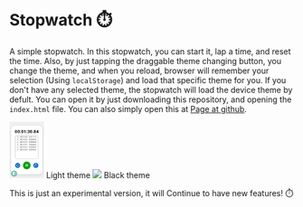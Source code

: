 # Stopwatch ⏱️
A simple stopwatch. 
In this stopwatch, you can start it, lap a time, and reset the time. 
Also, by just tapping the draggable theme changing button, you change the theme, and when you reload, browser will remember your selection (Using ```localStorage```) and load that specific theme for you. If you don't have any selected theme, the stopwatch will load the device theme by defult. 
You can open it by just downloading this repository, and opening the ```index.html``` file. 
You can also simply open this at <a href="https://shihanrishad.github.io/Stopwatch/">Page at github</a>.

<img src="images/screenshot white.png" height="100px">
Light theme


<img src="images/screenshot black.png" height="100px"/>
Black theme

This is just an experimental version, it will Continue to have new features! ⏱️
